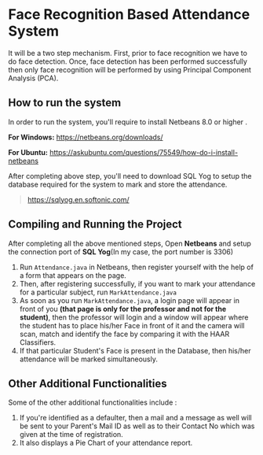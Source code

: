# Face Recognition Based Attendance System

It will be a two step mechanism. First, prior to face recognition we have to do face detection. Once, face detection has been performed successfully then only face recognition will be performed by using Principal Component Analysis (PCA).

## How to run the system

In order to run the system, you'll require to install Netbeans 8.0 or higher .


**For Windows:** https://netbeans.org/downloads/


**For Ubuntu:** https://askubuntu.com/questions/75549/how-do-i-install-netbeans


After completing above step, you'll need to download SQL Yog to setup the database required for the system to mark and store the attendance.


> https://sqlyog.en.softonic.com/


## Compiling and Running the Project

After completing all the above mentioned steps, Open **Netbeans** and setup the connection port of **SQL Yog**(In my case, the port number is 3306)

1. Run `Attendance.java` in Netbeans, then register yourself with the help of a form that appears on the page.
2. Then, after registering successfully, if you want to mark your attendance for a particular subject, run `MarkAttendance.java`
3. As soon as you run `MarkAttendance.java`, a login page will appear in front of you **(that page is only for the professor and not for the student)**, then the professor will login and a window will appear where the student has to place his/her Face in front of it and the camera will scan, match and identify the face by comparing it with the HAAR Classifiers.
4. If that particular Student's Face is present in the Database, then his/her attendance will be marked simultaneously.

## Other Additional Functionalities

Some of the other additional functionalities include : 

1. If you're identified as a defaulter, then a mail and a message as well will be sent to your Parent's Mail ID as well as to their Contact No which was given at the time of registration.
2. It also displays a Pie Chart of your attendance report.
